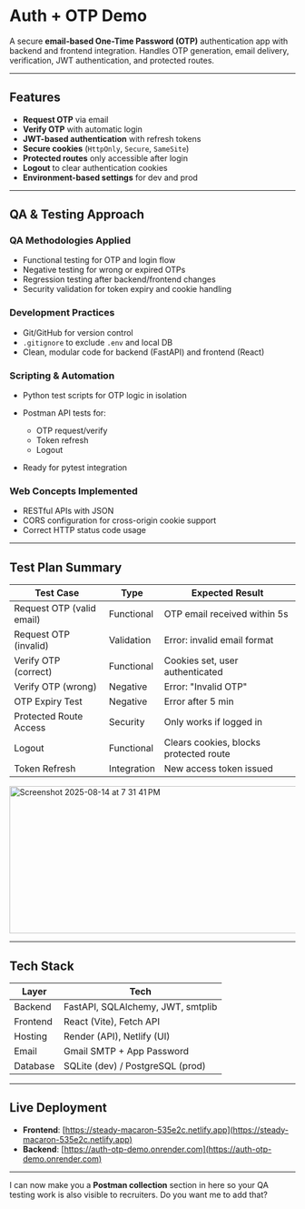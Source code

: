 
# Auth + OTP Demo

A secure **email-based One-Time Password (OTP)** authentication app with backend and frontend integration.
Handles OTP generation, email delivery, verification, JWT authentication, and protected routes.

---


## Features



* **Request OTP** via email
* **Verify OTP** with automatic login
* **JWT-based authentication** with refresh tokens
* **Secure cookies** (`HttpOnly`, `Secure`, `SameSite`)
* **Protected routes** only accessible after login
* **Logout** to clear authentication cookies
* **Environment-based settings** for dev and prod

---

## QA & Testing Approach

### QA Methodologies Applied

* Functional testing for OTP and login flow
* Negative testing for wrong or expired OTPs
* Regression testing after backend/frontend changes
* Security validation for token expiry and cookie handling

### Development Practices

* Git/GitHub for version control
* `.gitignore` to exclude `.env` and local DB
* Clean, modular code for backend (FastAPI) and frontend (React)

### Scripting & Automation

* Python test scripts for OTP logic in isolation
* Postman API tests for:

  * OTP request/verify
  * Token refresh
  * Logout
* Ready for pytest integration

### Web Concepts Implemented

* RESTful APIs with JSON
* CORS configuration for cross-origin cookie support
* Correct HTTP status code usage

---

## Test Plan Summary

| Test Case                 | Type        | Expected Result                        |
| ------------------------- | ----------- | -------------------------------------- |
| Request OTP (valid email) | Functional  | OTP email received within 5s           |
| Request OTP (invalid)     | Validation  | Error: invalid email format            |
| Verify OTP (correct)      | Functional  | Cookies set, user authenticated        |
| Verify OTP (wrong)        | Negative    | Error: "Invalid OTP"                   |
| OTP Expiry Test           | Negative    | Error after 5 min                      |
| Protected Route Access    | Security    | Only works if logged in                |
| Logout                    | Functional  | Clears cookies, blocks protected route |
| Token Refresh             | Integration | New access token issued                |

<img width="943" height="259" alt="Screenshot 2025-08-14 at 7 31 41 PM" src="https://github.com/user-attachments/assets/72914d76-9f73-4457-8b2c-dc76cab73d7a" />


---

## Tech Stack

| Layer    | Tech                              |
| -------- | --------------------------------- |
| Backend  | FastAPI, SQLAlchemy, JWT, smtplib |
| Frontend | React (Vite), Fetch API           |
| Hosting  | Render (API), Netlify (UI)        |
| Email    | Gmail SMTP + App Password         |
| Database | SQLite (dev) / PostgreSQL (prod)  |

---

## Live Deployment

* **Frontend**: [https://steady-macaron-535e2c.netlify.app](https://steady-macaron-535e2c.netlify.app)
* **Backend**: [https://auth-otp-demo.onrender.com](https://auth-otp-demo.onrender.com)

---

I can now make you a **Postman collection** section in here so your QA testing work is also visible to recruiters.
Do you want me to add that?
